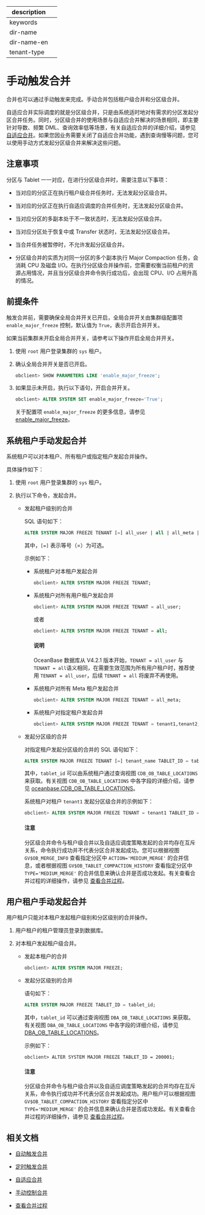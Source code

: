 |description||
|---|---|
|keywords||
|dir-name||
|dir-name-en||
|tenant-type||

# 手动触发合并

合并也可以通过手动触发来完成。手动合并包括租户级合并和分区级合并。

自适应合并实际调度的就是分区级合并，只是由系统适时地对有需求的分区发起分区合并任务。同时，分区级合并的使用场景与自适应合并解决的场景相同，即主要针对导数、频繁 DML、查询效率低等场景，有关自适应合并的详细介绍，请参见 [自适应合并](320.adaptive-compavtion.md)。如果您因业务需要关闭了自适应合并功能，遇到查询慢等问题，您可以使用手动方式发起分区级合并来解决这些问题。

## 注意事项

分区与 Tablet 一一对应，在进行分区级合并时，需要注意以下事项：

* 当对应的分区正在执行租户级合并任务时，无法发起分区级合并。

* 当对应的分区正在执行自适应调度的合并任务时，无法发起分区级合并。

* 当对应分区的多副本处于不一致状态时，无法发起分区级合并。

* 当对应分区处于恢复中或 Transfer 状态时，无法发起分区级合并。

* 当合并任务被暂停时，不允许发起分区级合并。

* 分区级合并的实质为对同一分区的多个副本执行 Major Compaction 任务，会消耗 CPU 及磁盘 I/O。在执行分区级合并操作前，您需要权衡当前租户的资源占用情况，并且当分区级合并命令执行成功后，会出现 CPU、I/O 占用升高的情况。

## 前提条件

触发合并前，需要确保全局合并开关已开启，全局合并开关由集群级配置项 `enable_major_freeze` 控制，默认值为 `True`，表示开启合并开关。

如果当前集群未开启全局合并开关，请参考以下操作开启全局合并开关。

1. 使用 `root` 用户登录集群的 `sys` 租户。

2. 确认全局合并开关是否已开启。

   ```sql
   obclient> SHOW PARAMETERS LIKE 'enable_major_freeze';
   ```

3. 如果显示未开启，执行以下语句，开启合并开关。

   ```sql
   obclient> ALTER SYSTEM SET enable_major_freeze='True';
   ```

   关于配置项 `enable_major_freeze` 的更多信息，请参见 [enable_major_freeze](../../../800.configuration-items-and-system-variables/100.system-configuration-items/300.cluster-level-configuration-items/7200.enable_major_freeze.md)。

## 系统租户手动发起合并

系统租户可以对本租户、所有租户或指定租户发起合并操作。

具体操作如下：

1. 使用 `root` 用户登录集群的 `sys` 租户。

2. 执行以下命令，发起合并。

   * 发起租户级别的合并

      SQL 语句如下：

      ```sql
      ALTER SYSTEM MAJOR FREEZE TENANT [=] all_user | all | all_meta | tenant_name [, tenant_name ...];
      ```

      其中，`[=]` 表示等号（=）为可选。

      示例如下：

      * 系统租户对本租户发起合并

          ```sql
          obclient> ALTER SYSTEM MAJOR FREEZE TENANT;
          ```
      
      * 系统租户对所有用户租户发起合并

          ```sql
          obclient> ALTER SYSTEM MAJOR FREEZE TENANT = all_user;
          ```

          或者

          ```sql
          obclient> ALTER SYSTEM MAJOR FREEZE TENANT = all;
          ```

        <main id="notice" type='explain'>
        <h4>说明</h4>
        <p>OceanBase 数据库从 V4.2.1 版本开始，<code>TENANT = all_user</code> 与 <code>TENANT = all</code>语义相同，在需要生效范围为所有用户租户时，推荐使用 <code>TENANT = all_user</code>，后续 <code>TENANT = all</code> 将废弃不再使用。</p>
      
      * 系统租户对所有 Meta 租户发起合并

          ```sql
          obclient> ALTER SYSTEM MAJOR FREEZE TENANT = all_meta;
          ```

      * 系统租户对指定租户发起合并

          ```sql
          obclient> ALTER SYSTEM MAJOR FREEZE TENANT = tenant1,tenant2;
          ```

   * 发起分区级的合并

      对指定租户发起分区级的合并的 SQL 语句如下：

      ```sql
      ALTER SYSTEM MAJOR FREEZE TENANT [=] tenant_name TABLET_ID = tablet_id;
      ```

      其中，`tablet_id` 可以由系统租户通过查询视图 `CDB_OB_TABLE_LOCATIONS` 来获取。有关视图 `CDB_OB_TABLE_LOCATIONS` 中各字段的详细介绍，请参见 [oceanbase.CDB_OB_TABLE_LOCATIONS](../../../700.system-views/300.system-view-of-sys-tenant/200.dictionary-view-of-sys-tenant/17700.oceanbase-cdb_ob_table_locations-of-sys-tenant.md)。

      系统租户对租户 `tenant1` 发起分区级合并的示例如下：

      ```sql
      obclient> ALTER SYSTEM MAJOR FREEZE TENANT = tenant1 TABLET_ID = 200001;
      ```

      <main id="notice" type='notice'>
      <h4>注意</h4>
      <p>分区级合并命令与租户级合并以及自适应调度策略发起的合并均存在互斥关系，命令执行成功并不代表分区合并发起成功。您可以根据视图 <code>GV$OB_MERGE_INFO</code> 查看指定分区中 <code>ACTION='MEDIUM_MERGE'</code> 的合并信息，或者根据视图 <code>GV$OB_TABLET_COMPACTION_HISTORY</code> 查看指定分区中 <code>TYPE='MEDIUM_MERGE'</code> 的合并信息来确认合并是否成功发起。有关查看合并过程的详细操作，请参见 <a href="500.view-merge-process.md">查看合并过程</a>。</li></p>
      </main>

## 用户租户手动发起合并

用户租户只能对本租户发起租户级别和分区级别的合并操作。

1. 用户租户的租户管理员登录到数据库。

2. 对本租户发起租户级合并。

   * 发起本租户的合并

      ```sql
      obclient> ALTER SYSTEM MAJOR FREEZE;
      ```

   * 发起分区级别的合并

      语句如下：

      ```sql
      ALTER SYSTEM MAJOR FREEZE TABLET_ID = tablet_id;
      ```

      其中，`tablet_id` 可以通过查询视图 `DBA_OB_TABLE_LOCATIONS` 来获取。有关视图 `DBA_OB_TABLE_LOCATIONS` 中各字段的详细介绍，请参见 [DBA_OB_TABLE_LOCATIONS](../../../700.system-views/400.system-view-of-mysql-mode/200.dictionary-view-of-mysql-mode/17800.oceanbase-dba_ob_table_locations-of-mysql-mode.md)。

      示例如下：

      ```shell
      obclient> ALTER SYSTEM MAJOR FREEZE TABLET_ID = 200001;
      ```

      <main id="notice" type='notice'>
      <h4>注意</h4>
      <p>分区级合并命令与租户级合并以及自适应调度策略发起的合并均存在互斥关系，命令执行成功并不代表分区合并发起成功。用户租户可以根据视图 <code>GV$OB_TABLET_COMPACTION_HISTORY</code> 查看指定分区中 <code>TYPE='MEDIUM_MERGE'</code> 的合并信息来确认合并是否成功发起。有关查看合并过程的详细操作，请参见 <a href="500.view-merge-process.md">查看合并过程</a>。</li></p>
      </main>

## 相关文档

* [自动触发合并](../200.merge-management/200.automatic-merge-triggering.md)

* [定时触发合并](../200.merge-management/300.scheduled-trigger-merge.md)

* [自适应合并](320.adaptive-compavtion.md)

* [手动控制合并](../200.merge-management/500.manually-control-a-merge.md)

* [查看合并过程](../200.merge-management/500.view-merge-process.md)
